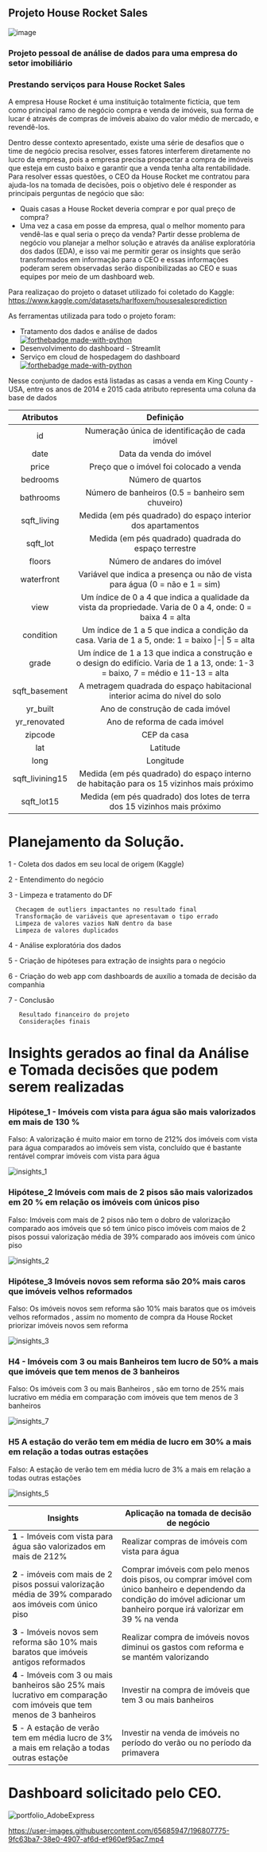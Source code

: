 ## Projeto House Rocket Sales

![image](https://queroficarrico.com/blog/wp-content/uploads/2014/01/imoveis-mercado-imobiliario.jpg)

### Projeto pessoal de análise de dados  para uma empresa do setor imobiliário
### Prestando serviços para House Rocket Sales
A empresa House Rocket é uma instituição totalmente fictícia, que tem como principal ramo de negócio compra e venda de imóveis, sua forma de lucar é através de compras de imóveis abaixo do valor médio de mercado, e revendê-los.

Dentro desse contexto apresentado, existe uma série de desafios que o time de negócio precisa resolver, esses fatores interferem diretamente no lucro da empresa, pois a empresa precisa prospectar a compra de imóveis que esteja em custo baixo e garantir que a venda tenha alta rentabilidade. Para resolver essas questões, o CEO da House Rocket me contratou para ajuda-los na tomada de decisões, pois o objetivo dele é responder as principais perguntas de negócio que são:

-  Quais casas a House Rocket deveria comprar e por qual preço de compra?
- Uma vez a casa em posse da empresa, qual o melhor momento para vendê-las e qual seria o preço da venda?
Partir desse problema de negócio  vou planejar a melhor solução e através da análise exploratória dos dados (EDA), e isso vai me permitir gerar os insights que serão transformados em informação para o CEO e essas informações poderam serem observadas serão disponibilizadas ao CEO e suas equipes por meio de um dashboard web.




Para realizaçao do projeto o dataset utilizado foi coletado do Kaggle: <https://www.kaggle.com/datasets/harlfoxem/housesalesprediction>

As ferramentas utilizada para todo o projeto foram: 

- Tratamento dos dados e análise de dados[![forthebadge made-with-python](http://ForTheBadge.com/images/badges/made-with-python.svg)](https://www.python.org/)
- Desenvolvimento do dashboard - Streamlit 
- Serviço em cloud de hospedagem do dashboard [![forthebadge made-with-python](https://img.shields.io/badge/Heroku-430098?style=for-the-badge&logo=heroku&logoColor=white)](https://www.heroku.com/)

Nesse conjunto de dados está listadas as casas a venda em King County - USA, entre os anos de 2014 e 2015 cada atributo 
representa uma coluna da base de dados

|    Atributos    |                         Definição                            |
| :-------------: | :----------------------------------------------------------: |
|       id        |       Numeração única de identificação de cada imóvel        |
|      date       |                    Data da venda do imóvel                   |
|      price      |         Preço que o imóvel foi colocado a venda                   |
|    bedrooms     |                      Número de quartos                       |
|    bathrooms    | Número de banheiros (0.5 = banheiro sem chuveiro)            |
|   sqft_living   | Medida (em pés quadrado) do espaço interior dos apartamentos |
|    sqft_lot     |     Medida (em pés quadrado) quadrada do espaço terrestre     |
|     floors      |                 Número de andares do imóvel                  |
|   waterfront    | Variável que indica a presença ou não de vista para água (0 = não e 1 = sim) |
|      view       | Um índice de 0 a 4 que indica a qualidade da vista da propriedade. Varia de 0 a 4, onde: 0 = baixa  4 = alta |
|    condition    | Um índice de 1 a 5 que indica a condição da casa. Varia de 1 a 5, onde: 1 = baixo \|-\| 5 = alta |
|      grade      | Um índice de 1 a 13 que indica a construção e o design do edifício. Varia de 1 a 13, onde: 1-3 = baixo, 7 = médio e 11-13 = alta |
|  sqft_basement  | A metragem quadrada do espaço habitacional interior acima do nível do solo |
|    yr_built     |               Ano de construção de cada imóvel               |
|  yr_renovated   |                Ano de reforma de cada imóvel                 |
|     zipcode     |                         CEP da casa                          |
|       lat       |                           Latitude                           |
|      long       |                          Longitude                           |
| sqft_livining15 | Medida (em pés quadrado) do espaço interno de habitação para os 15 vizinhos mais próximo |
|   sqft_lot15    | Medida (em pés quadrado) dos lotes de terra dos 15 vizinhos mais próximo |



# Planejamento da Solução.

1 - Coleta dos dados em seu local de origem (Kaggle)

2 - Entendimento do negócio

3 - Limpeza e tratamento do DF
    
      Checagem de outliers impactantes no resultado final
      Transformação de variáveis que apresentavam o tipo errado
      Limpeza de valores vazios NaN dentro da base
      Limpeza de valores duplicados

4 - Análise exploratória dos dados

5 - Criação de hipóteses para extração de insights para o negócio

6 - Criação do web app com dashboards de auxílio a tomada de decisão da companhia

7 - Conclusão

       Resultado financeiro do projeto
       Considerações finais
       


# Insights gerados ao final da Análise e Tomada decisões que podem serem realizadas 


### Hipótese_1 - Imóveis com vista para água são mais valorizados em mais de  130 % 

Falso: A valorização é muito maior em torno de 212% dos imóveis com vista para água comparados ao imóveis sem vista, concluído que é bastante rentável comprar imóveis com vista para água

![insights_1](https://user-images.githubusercontent.com/65685947/193933833-46600c31-a0fa-4d56-9d50-cfaaabf2bfd4.png)

### Hipótese_2 Imóveis com mais de 2 pisos são mais valorizados em 20 % em relação os imóveis com únicos piso

Falso: Imóveis com mais de 2 pisos não tem o dobro de valorização comparado aos imóveis que só tem único pisco 
imóveis com maios de 2 pisos possui valorização média de 39% comparado aos imóveis com único piso

![insights_2](https://user-images.githubusercontent.com/65685947/193936235-a544d0a6-6534-4774-9f61-f5fadaf25f43.png)


### Hipótese_3 Imóveis novos sem reforma são 20% mais caros que imóveis velhos reformados
Falso: Os imóveis novos sem reforma são 10% mais baratos que os imóveis velhos reformados , assim no momento de compra da House Rocket priorizar imóveis novos sem reforma

![insights_3](https://user-images.githubusercontent.com/65685947/193936835-3d67e3dc-b956-4de9-8b17-d5afb06f2f74.png)


### H4 - Imóveis com 3 ou mais Banheiros tem lucro de 50% a mais que imóveis que tem menos de 3 banheiros
Falso: Os imóveis com 3 ou mais Banheiros , são em torno de 25% mais lucrativo em média em comparação com imóveis que tem menos de 3 banheiros

![insights_7](https://user-images.githubusercontent.com/65685947/194678186-9ea15fe7-683e-4a6e-8cd7-62d069ad8c9e.png)


### H5 A estação do verão tem em média de lucro em 30% a mais em relação a todas outras estações 
Falso: A estação de verão tem em média lucro de 3% a mais em relação a todas outras estações

![ìnsights_5](https://user-images.githubusercontent.com/65685947/194676845-c997cdf8-4f47-4975-940f-35767ac1a914.png)


| **Insights**                                                   | **Aplicação na tomada de decisão de negócio**                                                  | 
| ------------------------------------------------------------ |  ------------------------------------------------------------ |
| **1** - Imóveis com vista para água são valorizados em mais de 212% | Realizar compras de imóveis com vista para água                      |
| **2** -  imóveis com mais de 2 pisos possui valorização média de 39% comparado aos imóveis com único piso | Comprar imóveis com pelo menos dois pisos, ou comprar imóvel com único banheiro e dependendo da condição do imóvel adicionar um banheiro  porque irá valorizar em 39 % na venda|
| **3** - Imóveis novos sem reforma são 10% mais baratos que imóveis antigos reformados | Realizar compra de imóveis novos diminui os gastos com reforma e se mantém valorizando                      |
| **4** - Imóveis com 3 ou mais banheiros são 25% mais lucrativo em comparação com imóveis que tem menos de 3 banheiros| Investir na compra de imóveis que tem 3 ou mais  banheiros|
| **5** - A estação de verão tem em média lucro de 3% a mais em relação a todas outras estaçõe | Investir na venda de imóveis no período do verão ou no período da primavera  

# Dashboard solicitado pelo CEO.

![portfolio_AdobeExpress](https://user-images.githubusercontent.com/65685947/196809179-3b7b355e-9c16-464e-b0a1-078c2a4becb8.gif)


https://user-images.githubusercontent.com/65685947/196807775-9fc63ba7-38e0-4907-af6d-ef960ef95ac7.mp4



